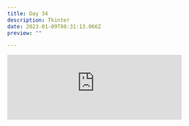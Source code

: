 ```yaml
---
title: Day 34
description: Tkinter
date: 2023-01-09T08:31:13.066Z
preview: ""

---
```

<iframe src="https://mastodontech.de/@larnius/109661307060344184/embed" class="mastodon-embed" style="max-width: 100%; border: 0" width="400" allowfullscreen="allowfullscreen"></iframe><script src="https://mastodontech.de/embed.js" async="async"></script>